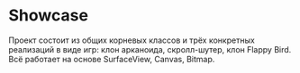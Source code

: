 # Showcase
Проект состоит из общих корневых классов и трёх конкретных реализаций в виде игр: клон арканоида, скролл-шутер, клон Flappy Bird.
Всё работает на основе SurfaceView, Canvas, Bitmap.
